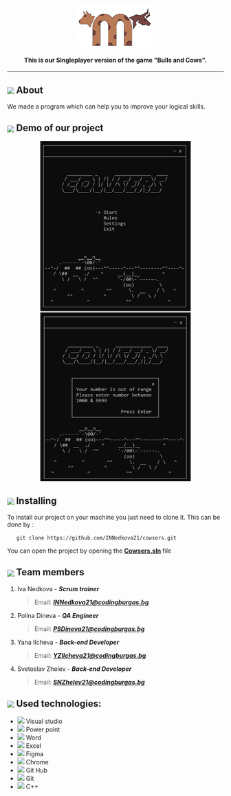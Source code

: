 <div align="center"><img src="/images/logo.png" width=35%> </div>

<h4 align="center">This is our Singleplayer version of the game "Bulls and Cows".</h4>

<hr>

## <img align="center" src="https://icons.iconarchive.com/icons/oxygen-icons.org/oxygen/256/Actions-help-about-icon.png" width="30"> About
 We made a program which can help you to improve your logical skills.

## <img align="center" src="https://cdn-icons-png.flaticon.com/512/3708/3708519.png" width="30"> Demo of our project
<p float="left" align="center"> <img src="/images/gameMenu.png" width="350">  <img src="/images/gameError.png" width="350"> </p>

## <img align="center" src="https://icons.iconarchive.com/icons/dtafalonso/android-lollipop/512/Settings-icon.png" width="30"> Installing
 To install our project on your machine you just need to clone it. This can be done by :

```
   git clone https://github.com/INNedkova21/cowsers.git

```
 You can open the project by opening the **[Cowsers.sln](https://pages.github.com/)** file
 ## <img align="center" src="https://cdn-icons-png.flaticon.com/512/2493/2493283.png" width="30">   Team members
1. Iva Nedkova - ***Scrum trainer***
   > Email: ***INNedkova21@codingburgas.bg*** 
 
2. Polina Dineva - ***QA Engineer***
   > Email: ***PSDineva21@codingburgas.bg*** 
   
3. Yana Ilcheva - ***Back-end Developer***
   > Email: ***YZIlcheva21@codingburgas.bg***

4. Svetoslav Zhelev - ***Back-end Developer***
   > Email: ***SNZhelev21@codingburgas.bg***

## <img align="center" src="https://icon-library.com/images/it-icon-png/it-icon-png-6.jpg" width="30"> Used technologies:
- <img src="https://upload.wikimedia.org/wikipedia/commons/thumb/5/59/Visual_Studio_Icon_2019.svg/2060px-Visual_Studio_Icon_2019.svg.png" width="20">  Visual studio
- <img src="https://upload.wikimedia.org/wikipedia/commons/thumb/0/0d/Microsoft_Office_PowerPoint_%282019%E2%80%93present%29.svg/512px-Microsoft_Office_PowerPoint_%282019%E2%80%93present%29.svg.png?20210821050414" width="20">  Power point
- <img src="https://findicons.com/files/icons/2795/office_2013_hd/2000/word.png" width="20">  Word
- <img src="https://findicons.com/files/icons/2795/office_2013_hd/2000/excel.png" width="20">  Excel
- <img src="https://cdn-icons-png.flaticon.com/512/5968/5968705.png" width="20">  Figma
- <img src="https://upload.wikimedia.org/wikipedia/commons/thumb/e/e1/Google_Chrome_icon_%28February_2022%29.svg/800px-Google_Chrome_icon_%28February_2022%29.svg.png" width="20">  Chrome
- <img src="https://cdn-icons-png.flaticon.com/512/25/25231.png" width="20">  Git Hub
- <img src="https://upload.wikimedia.org/wikipedia/commons/thumb/e/e0/Git-logo.svg/640px-Git-logo.svg.png" width="20">  Git
- <img src="https://upload.wikimedia.org/wikipedia/commons/thumb/1/18/ISO_C%2B%2B_Logo.svg/640px-ISO_C%2B%2B_Logo.svg.png" width="20">  C++

